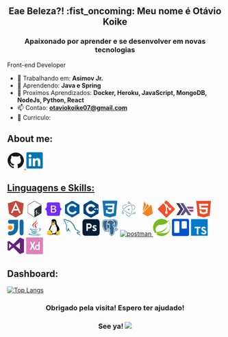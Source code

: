 <h2 align = "center"> Eae Beleza?! :fist_oncoming: Meu nome é Otávio Koike </h2>
<h3 align = "center"> Apaixonado por aprender e se desenvolver em novas tecnologias</h3>

<!--
<p align="center">
  <a href="https://github.com/OtavioKoike/github-readme-stats/actions">
    <img alt="Tests Passing" src="https://github.com/anuraghazra/github-readme-stats/workflows/Test/badge.svg" />
  </a>
  <a href="https://codecov.io/gh/anuraghazra/github-readme-stats">
    <img src="https://codecov.io/gh/anuraghazra/github-readme-stats/branch/master/graph/badge.svg" />
  </a>
  <a href="https://github.com/anuraghazra/github-readme-stats/issues">
    <img alt="Issues" src="https://img.shields.io/github/issues/anuraghazra/github-readme-stats?color=0088ff" />
  </a>
  <a href="https://github.com/anuraghazra/github-readme-stats/pulls">
    <img alt="GitHub pull requests" src="https://img.shields.io/github/issues-pr/anuraghazra/github-readme-stats?color=0088ff" />
  </a>
</p>
-->

Front-end Developer

- 🔭 Trabalhando em: **Asimov Jr.**
- 🌱 Aprendendo: **Java e Spring**
- :herb: Proximos Aprendizados: **Docker, Heroku, JavaScript, MongoDB, NodeJs, Python, React**
- :mailbox: Contao: **otaviokoike07@gmail.com**
- :page_facing_up: Curriculo: 

<h2> About me: </h2>

<a href="https://github.com/OtavioKoike" target="_blank"> <img src="https://raw.githubusercontent.com/devicons/devicon/master/icons/github/github-original.svg" alt="GitHub" width="40" height="40"/>
<a href="https://www.linkedin.com/in/ot%C3%A1viokoike/" target="_blank"> <img src="https://raw.githubusercontent.com/devicons/devicon/master/icons/linkedin/linkedin-original.svg" alt="LinkedIn" width="40" height="40"/> 
  
<h2> Linguagens e Skills: </h2>
 
<a href="" target="_blank"> <img src="https://raw.githubusercontent.com/devicons/devicon/master/icons/angularjs/angularjs-plain.svg" alt="Angular" width="40" height="40"/></a>
<a href="" target="_blank"> <img src="https://raw.githubusercontent.com/devicons/devicon/master/icons/bash/bash-plain.svg" alt="Bash" width="40" height="40"/></a>
<a href="" target="_blank"> <img src="https://raw.githubusercontent.com/devicons/devicon/master/icons/bootstrap/bootstrap-plain.svg" alt="Bootstrap" width="40" height="40"/></a>
<a href="" target="_blank"> <img src="https://raw.githubusercontent.com/devicons/devicon/master/icons/c/c-plain.svg" alt="C" width="40" height="40"/></a>
<a href="" target="_blank"> <img src="https://raw.githubusercontent.com/devicons/devicon/master/icons/cplusplus/cplusplus-plain.svg" alt="C++" width="40" height="40"/></a>
<a href="" target="_blank"> <img src="https://raw.githubusercontent.com/devicons/devicon/master/icons/css3/css3-plain.svg" alt="Css3" width="40" height="40"/></a>
<a href="" target="_blank"> <img src="https://raw.githubusercontent.com/devicons/devicon/master/icons/electron/electron-original.svg" alt="Electron" width="40" height="40"/></a>
<a href="" target="_blank"> <img src="https://raw.githubusercontent.com/devicons/devicon/master/icons/firebase/firebase-plain.svg" alt="Firebase" width="40" height="40"/></a>
<a href="" target="_blank"> <img src="https://raw.githubusercontent.com/devicons/devicon/master/icons/git/git-plain.svg" alt="Git" width="40" height="40"/></a>
<a href="" target="_blank"> <img src="https://raw.githubusercontent.com/devicons/devicon/master/icons/haskell/haskell-original.svg" alt="Haskell" width="40" height="40"/></a>
<a href="" target="_blank"> <img src="https://raw.githubusercontent.com/devicons/devicon/master/icons/html5/html5-plain.svg" alt="Html5" width="40" height="40"/></a>
<a href="" target="_blank"> <img src="https://raw.githubusercontent.com/devicons/devicon/master/icons/intellij/intellij-original.svg" alt="Intellij" width="40" height="40"/></a>
<a href="" target="_blank"> <img src="https://raw.githubusercontent.com/devicons/devicon/master/icons/java/java-original.svg" alt="Java" width="40" height="40"/></a>
<a href="" target="_blank"> <img src="https://raw.githubusercontent.com/devicons/devicon/master/icons/linux/linux-original.svg" alt="Linux" width="40" height="40"/></a>
<a href="" target="_blank"> <img src="https://raw.githubusercontent.com/devicons/devicon/master/icons/mysql/mysql-original.svg" alt="MySQL" width="40" height="40"/></a>
<a href="" target="_blank"> <img src="https://raw.githubusercontent.com/devicons/devicon/master/icons/photoshop/photoshop-plain.svg" alt="Photoshop" width="40" height="40"/></a>
<a href="" target="_blank"> <img src="https://raw.githubusercontent.com/devicons/devicon/master/icons/postgresql/postgresql-plain.svg" alt="PostgreSQL" width="40" height="40"/></a>
<a href="" target="_blank"> <img src="https://www.vectorlogo.zone/logos/getpostman/getpostman-icon.svg" alt="postman" width="40" height="40"/>
<a href="" target="_blank"> <img src="https://raw.githubusercontent.com/devicons/devicon/master/icons/spring/spring-original.svg" alt="Spring" width="40" height="40"/></a>
<a href="" target="_blank"> <img src="https://raw.githubusercontent.com/devicons/devicon/master/icons/trello/trello-plain.svg" alt="Trello" width="40" height="40"/></a>
<a href="" target="_blank"> <img src="https://raw.githubusercontent.com/devicons/devicon/master/icons/typescript/typescript-original.svg" alt="TypeScript" width="40" height="40"/></a>
<a href="" target="_blank"> <img src="https://raw.githubusercontent.com/devicons/devicon/master/icons/visualstudio/visualstudio-plain.svg" alt="VScode" width="40" height="40"/></a>
<a href="" target="_blank"> <img src="https://raw.githubusercontent.com/devicons/devicon/master/icons/xd/xd-plain.svg" alt="XD" width="40" height="40"/></a>

<!--<a href="" target="_blank"> <img src="https://raw.githubusercontent.com/devicons/devicon/master/icons/docker/docker-original.svg" alt="Docker" width="40" height="40"/></a>-->
<!--<a href="" target="_blank"> <img src="https://raw.githubusercontent.com/devicons/devicon/master/icons/heroku/heroku-plain.svg" alt="Heroku" width="40" height="40"/></a>-->
<!--<a href="" target="_blank"> <img src="https://raw.githubusercontent.com/devicons/devicon/master/icons/javascript/javascript-original.svg" alt="JavaScript" width="40" height="40"/></a>-->
<!--<a href="" target="_blank"> <img src="https://raw.githubusercontent.com/devicons/devicon/master/icons/mongodb/mongodb-original.svg" alt="MongoDB" width="40" height="40"/></a>-->
<!--<a href="" target="_blank"> <img src="https://raw.githubusercontent.com/devicons/devicon/master/icons/nodejs/nodejs-original.svg" alt="NodeJs" width="40" height="40"/></a>-->
<!--<a href="" target="_blank"> <img src="https://raw.githubusercontent.com/devicons/devicon/master/icons/python/python-original.svg" alt="Python" width="40" height="40"/></a>-->
<!--<a href="" target="_blank"> <img src="https://raw.githubusercontent.com/devicons/devicon/master/icons/react/react-original.svg" alt="React" width="40" height="40"/></a>-->

<h2> Dashboard: </h2>

<!--![OtavioKoike GitHub stats](https://github-readme-stats.vercel.app/api/?username=OtavioKoike&show_icons=true&title_color=fff&icon_color=79ff97&text_color=9f9f9f&bg_color=151515)-->

[![Top Langs](https://github-readme-stats.vercel.app/api/top-langs/?username=OtavioKoike&layout=compact&show_icons=true&title_color=fff&icon_color=79ff97&text_color=9f9f9f&bg_color=151515)](https://github.com/anuraghazra/github-readme-stats)

<h3 align = "center"> Obrigado pela visita! Espero ter ajudado!</h3>
<h3 align = "center"> See ya! <img src=https://github.com/TheDudeThatCode/TheDudeThatCode/blob/master/Assets/Hi.gif width="20"></h3>

